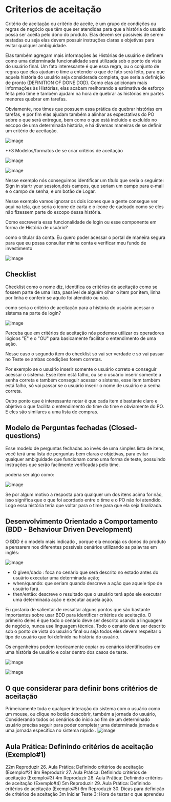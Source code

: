 # Criterios de aceitação

Critério de aceitação ou critério de aceite, é um grupo de condições ou regras de negócio que têm que ser atendidas para que a história do usuário possa ser aceita pelo dono do produto. Elas devem ser passíveis de serem testadas ou seja elas devem possuir instruções claras e objetivas para evitar qualquer ambiguidade. 

Elas também agregam mais informações às Histórias de usuário e definem como uma determinada funcionalidade será utilizada sob o ponto de vista do usuário final.
Um fato interessante é que essa regra, ou o conjunto de regras que elas ajudam o time a entender o que de fato será feito, para que aquela história do usuário seja considerada completa, que seria a definição de pronto (DEFINITION OF DONE DOD).
Como elas adicionam mais informações às Histórias, elas acabam melhorando a estimativa de esforço feita pelo time e também ajudam na hora de quebrar as histórias em partes menores quebrar em tarefas.

Obviamente, nos times que possuem essa prática de quebrar histórias em tarefas, e por fim elas ajudam também a alinhar as expectativas do PO sobre o que será entregue, bem como o que está incluído e excluído no escopo de uma determinada história, e há diversas maneiras de se definir um critério de aceitação.

![image](https://user-images.githubusercontent.com/52088444/233513006-fd801903-6a4c-47b2-bb78-152790c1942d.png)

**3 Modelos/formatos de se criar critéios de aceitação

![image](https://user-images.githubusercontent.com/52088444/233513155-24fc5c39-7457-41f0-8f70-31d4d8ebac56.png)


![image](https://user-images.githubusercontent.com/52088444/233513170-2bf3c67b-2c75-46ef-8d04-6786d8eb6987.png)

Nesse exemplo nós conseguimos identificar um título que seria o seguinte: Sign in startr your session,dois campos, que seriam um campo para e-mail e o campo de senha, e um botão de Logar.

Nesse exemplo vamos ignorar os dois ícones que a gente consegue ver aqui na tela, que seria o ícone de carta e o ícone de cadeado como se eles não fizessem parte do escopo dessa história.

Como escreveria essa funcionalidade de login  ou esse componente em forma de História de usuário?

como o titular da conta.
Eu quero poder acessar o portal de maneira segura 
para que eu possa consultar minha conta e verificar meu fundo de investimento

![image](https://user-images.githubusercontent.com/52088444/233513551-d0fb91da-aed4-4f62-a4b5-5ff1072a96e6.png)

## Checklist

Checklist como o nome diz, identifica os critérios de aceitação como se fossem parte de uma lista, passível de alguém olhar o item por item, linha por linha e conferir se aquilo foi atendido ou não.

como seria o critério de aceitação para a história do usuário acessar o sistema na parte de login?

![image](https://user-images.githubusercontent.com/52088444/233513851-21913af0-b07e-457b-8488-a9f4b9351bfd.png)

Perceba que em critérios de aceitação nós podemos utilizar os operadores lógicos "E" e o "OU"  para basicamente facilitar o entendimento de uma ação.

Nesse caso o segundo item do checklist só vai ser verdade e só vai passar no Teste se ambas condições forem corretas.

Por exemplo se o usuário inserir somente o usuário correto e conseguir acessar o sistema. Esse item está falho, ou se o usuário inserir somente a senha correta e também conseguir acessar o sistema, esse item também está falho, só vai passar se o usuário inserir o nome de usuário e a senha correta.

Outro ponto que é interessante notar é que cada item é bastante claro e objetivo o que facilita o entendimento do time do time e obviamente do PO.
E eles são similares a uma lista de compras.

## Modelo de  Perguntas fechadas (Closed-questions)

Esse modelo de perguntas fechadas ao invés de uma simples lista de itens, você terá uma lista de perguntas bem claras e objetivas, para evitar qualquer ambiguidade que funcionam como uma forma de teste, possuindo instruções que serão facilmente verificadas pelo time.

poderia ser algo como:

![image](https://user-images.githubusercontent.com/52088444/233514408-21793431-5f6c-4457-9019-eeb534fb55b9.png)

Se por algum motivo a resposta para qualquer um dos itens acima for não, isso significa que o que foi acordado entre o time e o PO não foi atendido. Logo essa história teria que voltar para o time para que ela seja finalizada.

## Desenvolvimento Orientado a Comportamento (BDD - Behaviour Driven Development)

O BDD é o modelo mais indicado , porque ela encoraja os donos do produto a pensarem nos diferentes possíveis cenários utilizando as palavras em inglês:

![image](https://user-images.githubusercontent.com/52088444/233514718-b40b1238-fe9c-4a80-9888-5d750f8e5b7c.png)

- O given/dado : foca no cenário que será descrito no estado antes do usuário executar uma determinada ação;
- when/quando: que seriam quando descreve a ação que aquele tipo de usuário fará.
- then/então:  descreve o resultado que o usuário terá após ele executar uma determinada ação e executar aquela ação.


Eu gostaria de salientar de ressaltar alguns pontos que são bastante importantes sobre usar BDD para identificar critérios de aceitação. O primeiro deles é que todo o cenário deve ser descrito usando a linguagem de negócio, nunca use linguagem técnica. Todo o cenário deve ser descrito sob o ponto de vista do usuário final ou seja todos eles devem respeitar o tipo de usuário que foi definido na história do usuário.

Os engenheiros podem teoricamente copiar os cenários identificados em uma história de usuário e colar dentro dos casos de teste.

![image](https://user-images.githubusercontent.com/52088444/233515262-8cb4bdb3-5b38-49f1-a263-90dad35f8761.png)

![image](https://user-images.githubusercontent.com/52088444/233515294-d3362117-d11a-4447-a886-0d141314c77b.png)

## O que considerar para definir bons critérios de aceitação

Primeiramente toda e qualquer interação do sistema com o usuário como um mouse, ou clique no botão descobrir, também a jornada do usuário, Considerando todos os cenários do início ao fim de um determinado usuário precisa seguir para poder completar uma determinada jornada e uma jornada específica no sistema rápido .
![image](https://user-images.githubusercontent.com/52088444/233515534-0f37e60b-9323-489e-84c8-c3c4077d66ba.png)

## Aula Prática: Definindo critérios de aceitação (Exemplo#1)








22m
Reproduzir
26. Aula Prática: Definindo critérios de aceitação (Exemplo#2)
8m
Reproduzir
27. Aula Prática: Definindo critérios de aceitação (Exemplo#3)
4m
Reproduzir
28. Aula Prática: Definindo critérios de aceitação (Exemplo#4)
5m
Reproduzir
29. Aula Prática: Definindo critérios de aceitação (Exemplo#5)
6m
Reproduzir
30. Dicas para definição de critérios de aceitação
3m
Iniciar
Teste 3: Hora de testar o que aprendeu
